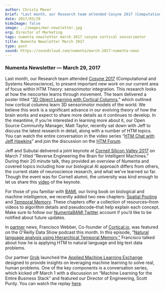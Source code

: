 ```yaml
---
author: Christy Maver
brief: "Last month, our Research team attended Cosyne 2017 (Computational and Systems Neuroscience), to present important new work on our current area of focus within HTM Theory: sensorimotor integration. This research looks at how the neocortex learns through movement. The team delivered a poster titled “3D Object Learning with Cortical Columns,” which outlined how cortical columns learn 3D sensorimotor models of the world.  We believe this work is a significant advance in our evolving theory of how the brain works and expect"
date: 2017/03/29
hideImage: false
image: ../images/mar-newsletter.jpg
org: Director of Marketing
tags: numenta newsletter march 2017 cosyne cortical sensorimotor
title: Numenta Newsletter March 2017
type: post
sound: https://soundcloud.com/numenta/march-2017-numenta-news
---
```



### Numenta Newsletter &mdash; March 29, 2017

Last month, our Research team attended [Cosyne
2017](http://www.cosyne.org/c/index.php?title=Cosyne_17) (Computational and Systems Neuroscience), to present important new work on our current area of focus within HTM Theory: sensorimotor integration. This research looks at how the neocortex learns through movement. The team delivered a poster titled “[3D Object Learning with Cortical Columns](/assets/pdf/posters/CosynePoster_2017.pdf),” which outlined how cortical columns learn 3D sensorimotor models of the world. We believe this work is a significant advance in our evolving theory of how the brain works and expect to share more details as it continues to develop. In the meantime, if you’re interested in learning more about it, our Open Source Community Manager, Matt Taylor, recently sat down with Jeff to discuss the latest research in detail, along with a number of HTM topics. You can watch the entire conversation in the video series “[HTM Chat with Jeff Hawkins](https://www.youtube.com/watch?v=fNc73-tHHgY&list=PL3yXMgtrZmDrlePl0jUIZWKwQwUgOfxA-)” and join the discussion on the [HTM Forum](https://discourse.numenta.org/).

Jeff and Subutai delivered a joint keynote at [Cornell Silicon Valley 2017](https://www.alumni.cornell.edu/csv/csv17/) on March 7 titled “Reverse Engineering the Brain for Intelligent Machines.” During their 20 minute talk, they provided an overview of Numenta and covered topics including how our biological AI approach differs from others, the current state of neuroscience research, and what we’ve learned so far. Though the event was for Cornell alumni, the university was kind enough to let us share this [video](https://www.youtube.com/watch?v=RfxG5aSTrHA&t=28s) of the keynote.

For those of you familiar with [BAMI](/resources/biological-and-machine-intelligence/), our living book on biological and machine intelligence, we recently added two new chapters: [Spatial Pooling](/resources/biological-and-machine-intelligence/spatial-pooling-algorithm/) and [Temporal Memory](/resources/biological-and-machine-intelligence/temporal-memory-algorithm/). These chapters offer a collection of resources–from videos to algorithm details and pseudocode–that help explain each concept. Make sure to follow our [NumentaBAMI Twitter](https://twitter.com/numentabami) account if you’d like to be notified about future updates.

In [partner](/partners/) news, Francisco Webber, Co-founder of [Cortical.io](http://www.cortical.io), was featured on the O'Reilly Data Show podcast this month. In this episode, “[Natural language analysis using Hierarchical Temporal Memory,”](https://www.oreilly.com/ideas/natural-language-analysis-using-hierarchical-temporal-memory) Francisco talked about how he is applying HTM to natural language and big text data problems.

Our partner [Grok](http://www.grokstream.com) launched the [Applied Machine Learning Exchange](http://www.aml.exchange) designed to provide insights on leveraging machine learning to solve real, human problems. One of the key components is a conversation series, which kicked off March 1 with a discussion on “Machine Learning for the Entire Business Stack” and featured our Director of Engineering, Scott Purdy. You can watch the replay [here](http://www.aml.exchange/webinar1/).
